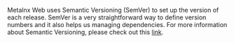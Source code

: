 Metalnx Web uses Semantic Versioning (SemVer) to set up the version of each release. SemVer is a very straightforward way to define version numbers and it also helps us managing dependencies. For more information about Semantic Versioning, please check out this [link](http://semver.org/).